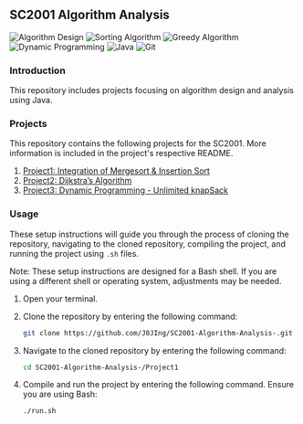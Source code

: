 ## SC2001 Algorithm Analysis

![Algorithm Design](https://img.shields.io/badge/Algorithm_Design-8A2BE2?style=for-the-badge&logoColor=white)
![Sorting Algorithm](https://img.shields.io/badge/Sorting_Algorithm-DE6798?style=for-the-badge&logoColor=white)
![Greedy Algorithm](https://img.shields.io/badge/Greedy_Algorithm-7D8DF1?style=for-the-badge&logoColor=white)
![Dynamic Programming](https://img.shields.io/badge/Dynamic_Programming-CBD198?style=for-the-badge&logoColor=white)
![Java](https://img.shields.io/badge/java-%23ED8B00.svg?style=for-the-badge&logo=java&logoColor=white)
![Git](https://img.shields.io/badge/git-%23F05033.svg?style=for-the-badge&logo=git&logoColor=white)

### Introduction
This repository includes projects focusing on algorithm design and analysis using Java.

### Projects

This repository contains the following projects for the SC2001. More information is included in the project's respective README.   

1. [Project1: Integration of Mergesort & Insertion Sort](https://github.com/J0JIng/SC2001-Algorithm-Analysis-/tree/main/Project1)
2. [Project2: Dijkstra’s Algorithm](https://github.com/J0JIng/SC2001-Algorithm-Analysis-/tree/main/Project2)
3. [Project3: Dynamic Programming - Unlimited knapSack](https://github.com/J0JIng/SC2001-Algorithm-Analysis-/tree/main/Project3)

### Usage

These setup instructions will guide you through the process of cloning the repository, navigating to the cloned repository, compiling the project, and running the project using `.sh` files.

Note: These setup instructions are designed for a Bash shell. If you are using a different shell or operating system, adjustments may be needed.

1. Open your terminal.

2. Clone the repository by entering the following command:

   ```bash
   git clone https://github.com/J0JIng/SC2001-Algorithm-Analysis-.git
   ```
3. Navigate to the cloned repository by entering the following command:

   ```bash
   cd SC2001-Algorithm-Analysis-/Project1
   ```
4. Compile and run the project by entering the following command. Ensure you are using Bash:

   ```bash
   ./run.sh
   ```
   
